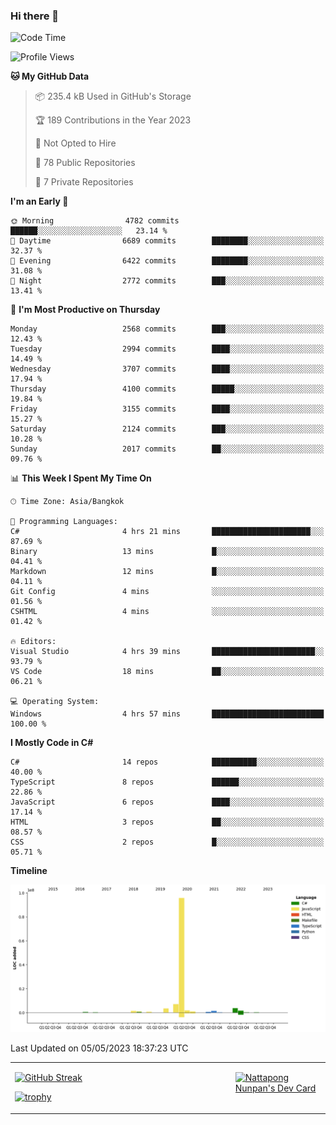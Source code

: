 ### Hi there 👋

<!--START_SECTION:waka-->
![Code Time](http://img.shields.io/badge/Code%20Time-554%20hrs%205%20mins-blue)

![Profile Views](http://img.shields.io/badge/Profile%20Views-0-blue)

**🐱 My GitHub Data** 

> 📦 235.4 kB Used in GitHub's Storage 
 > 
> 🏆 189 Contributions in the Year 2023
 > 
> 🚫 Not Opted to Hire
 > 
> 📜 78 Public Repositories 
 > 
> 🔑 7 Private Repositories 
 > 
**I'm an Early 🐤** 

```text
🌞 Morning                4782 commits        ██████░░░░░░░░░░░░░░░░░░░   23.14 % 
🌆 Daytime                6689 commits        ████████░░░░░░░░░░░░░░░░░   32.37 % 
🌃 Evening                6422 commits        ████████░░░░░░░░░░░░░░░░░   31.08 % 
🌙 Night                  2772 commits        ███░░░░░░░░░░░░░░░░░░░░░░   13.41 % 
```
📅 **I'm Most Productive on Thursday** 

```text
Monday                   2568 commits        ███░░░░░░░░░░░░░░░░░░░░░░   12.43 % 
Tuesday                  2994 commits        ████░░░░░░░░░░░░░░░░░░░░░   14.49 % 
Wednesday                3707 commits        ████░░░░░░░░░░░░░░░░░░░░░   17.94 % 
Thursday                 4100 commits        █████░░░░░░░░░░░░░░░░░░░░   19.84 % 
Friday                   3155 commits        ████░░░░░░░░░░░░░░░░░░░░░   15.27 % 
Saturday                 2124 commits        ███░░░░░░░░░░░░░░░░░░░░░░   10.28 % 
Sunday                   2017 commits        ██░░░░░░░░░░░░░░░░░░░░░░░   09.76 % 
```


📊 **This Week I Spent My Time On** 

```text
🕑︎ Time Zone: Asia/Bangkok

💬 Programming Languages: 
C#                       4 hrs 21 mins       ██████████████████████░░░   87.69 % 
Binary                   13 mins             █░░░░░░░░░░░░░░░░░░░░░░░░   04.41 % 
Markdown                 12 mins             █░░░░░░░░░░░░░░░░░░░░░░░░   04.11 % 
Git Config               4 mins              ░░░░░░░░░░░░░░░░░░░░░░░░░   01.56 % 
CSHTML                   4 mins              ░░░░░░░░░░░░░░░░░░░░░░░░░   01.42 % 

🔥 Editors: 
Visual Studio            4 hrs 39 mins       ███████████████████████░░   93.79 % 
VS Code                  18 mins             ██░░░░░░░░░░░░░░░░░░░░░░░   06.21 % 

💻 Operating System: 
Windows                  4 hrs 57 mins       █████████████████████████   100.00 % 
```

**I Mostly Code in C#** 

```text
C#                       14 repos            ██████████░░░░░░░░░░░░░░░   40.00 % 
TypeScript               8 repos             ██████░░░░░░░░░░░░░░░░░░░   22.86 % 
JavaScript               6 repos             ████░░░░░░░░░░░░░░░░░░░░░   17.14 % 
HTML                     3 repos             ██░░░░░░░░░░░░░░░░░░░░░░░   08.57 % 
CSS                      2 repos             █░░░░░░░░░░░░░░░░░░░░░░░░   05.71 % 
```



**Timeline**

![Lines of Code chart](https://raw.githubusercontent.com/aixasz/aixasz/main/assets/bar_graph.png)


 Last Updated on 05/05/2023 18:37:23 UTC
<!--END_SECTION:waka-->

<table>
<tr>
<td width="70%" valign="top">
 
 [![GitHub Streak](http://github-readme-streak-stats.herokuapp.com?user=aixasz&theme=github-dark&hide_border=true&date_format=%5BY%20%5DM%20j)](https://git.io/streak-stats)

 [![trophy](https://github-profile-trophy.vercel.app/?username=aixasz&theme=onedark)](https://github.com/ryo-ma/github-profile-trophy)
 </td>
<td width="30%" valign="top">
 
<a href="https://app.daily.dev/aixasz"><img src="https://api.daily.dev/devcards/403207936e6547c9a85ea449e9f3abe8.png?r=re8" alt="Nattapong Nunpan's Dev Card"/></a>

 </td>
</tr>
</table>
 

